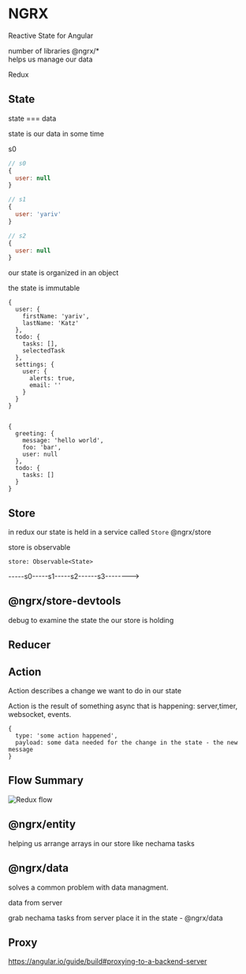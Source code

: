 # NGRX

Reactive State for Angular

number of libraries @ngrx/*  
helps us manage our data

Redux

## State

state === data

state is our data in some time

s0

```javascript
// s0
{
  user: null
}

// s1
{
  user: 'yariv'
}

// s2
{
  user: null
}
```

our state is organized in an object

the state is immutable


```
{
  user: {
    firstName: 'yariv',
    lastName: 'Katz'
  },
  todo: {
    tasks: [],
    selectedTask
  },
  settings: {
    user: {
      alerts: true,
      email: ''
    }
  }
}


{
  greeting: {
    message: 'hello world',
    foo: 'bar',
    user: null
  },
  todo: {
    tasks: []
  }
}
```

## Store

in redux our state is held in a service called `Store`
@ngrx/store

store is observable 

```
store: Observable<State>
```

-----s0-----s1-----s2------s3-------->

## @ngrx/store-devtools

debug to examine the state the our store is holding

## Reducer

## Action

Action describes a change we want to do in our state

Action is the result of something async that is happening: server,timer, websocket, events.

```
{
  type: 'some action happened',
  payload: some data needed for the change in the state - the new message
}
```

## Flow Summary


![Redux flow](https://redux.js.org/assets/images/ReduxDataFlowDiagram-49fa8c3968371d9ef6f2a1486bd40a26.gif)


## @ngrx/entity

helping us arrange arrays in our store like nechama tasks

## @ngrx/data

solves a common problem with data managment.  

data from server

grab nechama tasks from server place it in the state - @ngrx/data

## Proxy

https://angular.io/guide/build#proxying-to-a-backend-server
